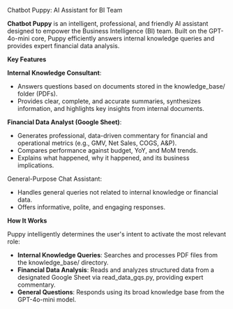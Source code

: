 Chatbot Puppy: AI Assistant for BI Team

**Chatbot Puppy** is an intelligent, professional, and friendly AI assistant designed to empower the Business Intelligence (BI) team. Built on the GPT-4o-mini core, Puppy efficiently answers internal knowledge queries and provides expert financial data analysis.

**Key Features**

**Internal Knowledge Consultant**:
- Answers questions based on documents stored in the knowledge_base/ folder (PDFs).
- Provides clear, complete, and accurate summaries, synthesizes information, and highlights key insights from internal documents.

**Financial Data Analyst (Google Sheet)**:
- Generates professional, data-driven commentary for financial and operational metrics (e.g., GMV, Net Sales, COGS, A&P).
- Compares performance against budget, YoY, and MoM trends.
- Explains what happened, why it happened, and its business implications.

General-Purpose Chat Assistant:
- Handles general queries not related to internal knowledge or financial data.
- Offers informative, polite, and engaging responses.

**How It Works**

Puppy intelligently determines the user's intent to activate the most relevant role:
- **Internal Knowledge Queries**: Searches and processes PDF files from the knowledge_base/ directory.
- **Financial Data Analysis**: Reads and analyzes structured data from a designated Google Sheet via read_data_gqs.py, providing expert commentary.
- **General Questions**: Responds using its broad knowledge base from the GPT-4o-mini model.
